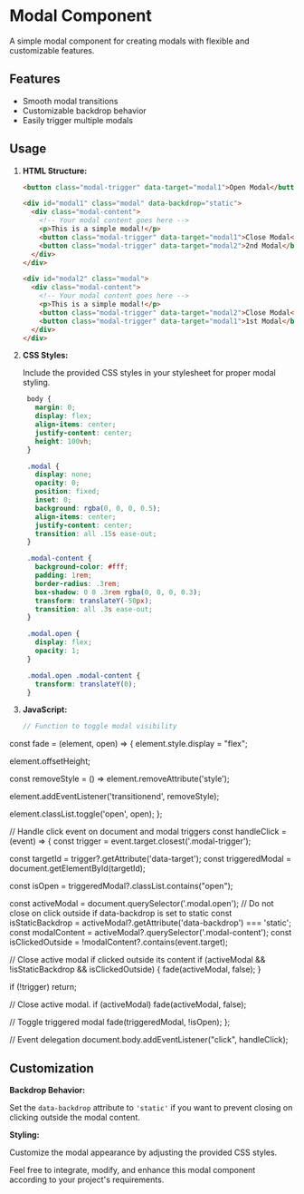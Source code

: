 # Modal Component

A simple modal component for creating modals with flexible and customizable features.

## Features

- Smooth modal transitions
- Customizable backdrop behavior
- Easily trigger multiple modals

## Usage

1. **HTML Structure:**

   ```html
   <button class="modal-trigger" data-target="modal1">Open Modal</button>

   <div id="modal1" class="modal" data-backdrop="static">
     <div class="modal-content">
       <!-- Your modal content goes here -->
       <p>This is a simple modal!</p>
       <button class="modal-trigger" data-target="modal1">Close Modal</button>
       <button class="modal-trigger" data-target="modal2">2nd Modal</button>
     </div>
   </div>

   <div id="modal2" class="modal">
     <div class="modal-content">
       <!-- Your modal content goes here -->
       <p>This is a simple modal!</p>
       <button class="modal-trigger" data-target="modal2">Close Modal</button>
       <button class="modal-trigger" data-target="modal1">1st Modal</button>
     </div>
   </div>
   
2. **CSS Styles:**

   Include the provided CSS styles in your stylesheet for proper modal styling.

   ```css
    body {
      margin: 0;
      display: flex;
      align-items: center;
      justify-content: center;
      height: 100vh;
    }

    .modal {
      display: none;
      opacity: 0;
      position: fixed;
      inset: 0;
      background: rgba(0, 0, 0, 0.5);
      align-items: center;
      justify-content: center;
      transition: all .15s ease-out;
    }

    .modal-content {
      background-color: #fff;
      padding: 1rem;
      border-radius: .3rem;
      box-shadow: 0 0 .3rem rgba(0, 0, 0, 0.3);
      transform: translateY(-50px);
      transition: all .3s ease-out;
    }

    .modal.open {
      display: flex;
      opacity: 1;
    }

    .modal.open .modal-content {
      transform: translateY(0);
    }

3. **JavaScript:**

   ```javascript
   // Function to toggle modal visibility
const fade = (element, open) => {
  element.style.display = "flex";

  element.offsetHeight;

  const removeStyle = () => element.removeAttribute('style');

  element.addEventListener('transitionend', removeStyle);

  element.classList.toggle('open', open);
};

// Handle click event on document and modal triggers
const handleClick = (event) => {
  const trigger = event.target.closest('.modal-trigger');

  const targetId = trigger?.getAttribute('data-target');
  const triggeredModal = document.getElementById(targetId);

  const isOpen = triggeredModal?.classList.contains("open");

  const activeModal = document.querySelector('.modal.open');
  // Do not close on click outside if data-backdrop is set to static
  const isStaticBackdrop = activeModal?.getAttribute('data-backdrop') === 'static';
  const modalContent = activeModal?.querySelector('.modal-content');
  const isClickedOutside = !modalContent?.contains(event.target);

  // Close active modal if clicked outside its content
  if (activeModal && !isStaticBackdrop && isClickedOutside) {
    fade(activeModal, false);
  }

  if (!trigger) return;

  // Close active modal.
  if (activeModal) fade(activeModal, false);

  // Toggle triggered modal
  fade(triggeredModal, !isOpen);
};

// Event delegation
document.body.addEventListener("click", handleClick);
   
## Customization

**Backdrop Behavior:**

Set the `data-backdrop` attribute to `'static'` if you want to prevent closing on clicking outside the modal content.

**Styling:**

Customize the modal appearance by adjusting the provided CSS styles.

Feel free to integrate, modify, and enhance this modal component according to your project's requirements.
